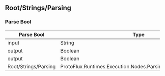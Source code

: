 <!-----------------------------------------------------------------------+
 ! This file has been generated using a script. Do not edit it manually. !
 ! Edit the individual node pages instead.                               !
 +----------------------------------------------------------------------->

## Root/Strings/Parsing

### Parse Bool

<!-- ProtofluxNode:start -->
| Parse Bool | Type | Label |
| --- | ---- | ----- |
| input | String | Str |
| output | Boolean | Value |
| output | Boolean | IsParsed |
| Root/Strings/Parsing | ProtoFlux.Runtimes.Execution.Nodes.ParsingFormatting.Parse_Bool |  |
<!-- ProtofluxNode:end -->



